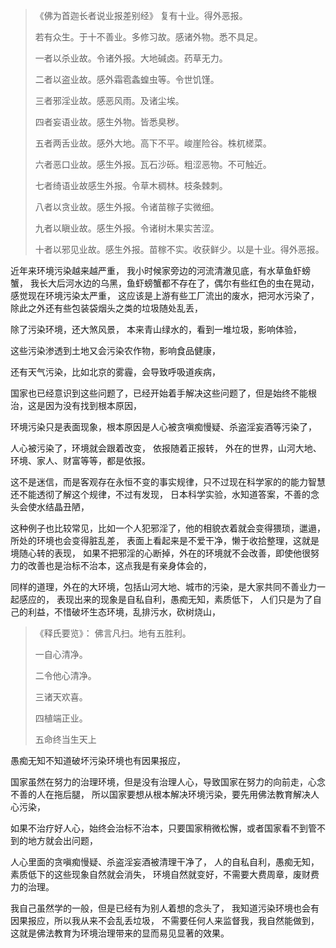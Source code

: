 > 《佛为首迦长者说业报差别经》
> 复有十业。得外恶报。
> 
> 若有众生。于十不善业。多修习故。感诸外物。悉不具足。
> 
> 一者以杀业故。令诸外报。大地碱卤。药草无力。
> 
> 二者以盗业故。感外霜雹螽蝗虫等。令世饥馑。
> 
> 三者邪淫业故。感恶风雨。及诸尘埃。
> 
> 四者妄语业故。感生外物。皆悉臭秽。
> 
> 五者两舌业故。感外大地。高下不平。峻崖险谷。株杌槎菜。
> 
> 六者恶口业故。感生外报。瓦石沙砾。粗涩恶物。不可触近。
> 
> 七者绮语业故感生外报。令草木稠林。枝条棘刺。
> 
> 八者以贪业故。感生外报。令诸苗稼子实微细。
> 
> 九者以瞋业故。感生外报。令诸树木果实苦涩。
> 
> 十者以邪见业故。感生外报。苗稼不实。收获鲜少。以是十业。得外恶报。

近年来环境污染越来越严重，
我小时候家旁边的河流清澈见底，有水草鱼虾螃蟹，
我长大后河水边的乌黑，鱼虾螃蟹都不存在了，偶尔有些红色的虫在晃动，感觉现在环境污染太严重，
这应该是上游有些工厂流出的废水，把河水污染了，
除此之外还有些包装袋烟头之类的垃圾随处乱丢，

除了污染环境，还大煞风景，
本来青山绿水的，看到一堆垃圾，影响体验，

这些污染渗透到土地又会污染农作物，影响食品健康，

还有天气污染，比如北京的雾霾，会导致呼吸道疾病，

国家也已经意识到这些问题了，已经开始着手解决这些问题了，但是始终不能根治，这是因为没有找到根本原因，

环境污染只是表面现象，根本原因是人心被贪嗔痴慢疑、杀盗淫妄酒等污染了，

人心被污染了，环境就会跟着改变，
依报随着正报转，
外在的世界，山河大地、环境、家人、财富等等，都是依报。

这不是迷信，而是客观存在永恒不变的事实规律，只不过现在科学家的的能力智慧还不能透彻了解这个规律，不过有发现，
日本科学实验，水知道答案，不善的念头会使水结晶丑陋，

这种例子也比较常见，比如一个人犯邪淫了，他的相貌衣着就会变得猥琐，邋遢，所处的环境也会变得脏乱差，
表面上看起来是不爱干净，懒于收拾整理，这就是境随心转的表现，
如果不把邪淫的心断掉，外在的环境就不会改善，即使他很努力的改善也是治标不治本，这点我是有亲身体会的，

同样的道理，外在的大环境，包括山河大地、城市的污染，是大家共同不善业力一起感应的，
表现出来的现象是自私自利，愚痴无知，素质低下，
人们只是为了自己的利益，不惜破坏生态环境，乱排污水，砍树烧山，

> 《释氏要览》：
> 佛言凡扫。地有五胜利。
> 
> 一自心清净。
> 
> 二令他心清净。
> 
> 三诸天欢喜。
> 
> 四植端正业。
> 
> 五命终当生天上

愚痴无知不知道破坏污染环境也有因果报应，

国家虽然在努力的治理环境，但是没有治理人心，导致国家在努力的向前走，心念不善的人在拖后腿，
所以国家要想从根本解决环境污染，要先用佛法教育解决人心污染，

如果不治疗好人心，始终会治标不治本，只要国家稍微松懈，或者国家看不到管不到的地方就会出问题，

人心里面的贪嗔痴慢疑、杀盗淫妄酒被清理干净了，
人的自私自利，愚痴无知，素质低下的这些现象自然就会消失，
环境自然就变好，不需要大费周章，废财费力的治理。

我自己虽然学的一般，但是已经有为别人着想的念头了，
我知道污染环境也会有因果报应，所以我从来不会乱丢垃圾，
不需要任何人来监督我，我自然能做到，
这就是佛法教育为环境治理带来的显而易见显著的效果。



